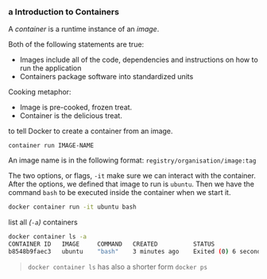 ### a Introduction to Containers

A _container_ is a runtime instance of an _image_.

Both of the following statements are true:

- Images include all of the code, dependencies and instructions on how to run the application
- Containers package software into standardized units

Cooking metaphor:

- Image is pre-cooked, frozen treat.
- Container is the delicious treat.

to tell Docker to create a container from an image. 
```
container run IMAGE-NAME
```

An image name is in the following format: `registry/organisation/image:tag`


The two options, or flags, `-it` make sure we can interact with the container. After the options, we defined that image to run is `ubuntu`. Then we have the command `bash` to be executed inside the container when we start it.
```bash
docker container run -it ubuntu bash
```

list all _(`-a`)_ containers
```bash
docker container ls -a
CONTAINER ID   IMAGE     COMMAND   CREATED          STATUS                            NAMES
b8548b9faec3   ubuntu    "bash"    3 minutes ago    Exited (0) 6 seconds ago          hopeful_clarkecopy
```
> `docker container ls` has also a shorter form `docker ps`
